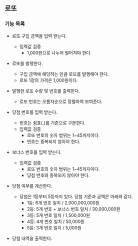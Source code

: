 ## 로또

### 기능 목록

- 로또 구입 금액을 입력 받는다.
    - 입력값 검증
        - 1,000원으로 나누어 떨어져야 한다.


- 로또를 발행한다. 
    - 구입 금액에 해당하는 만큼 로또를 발행해야 한다.
    - 로또 1장의 가격은 1,000원이다.


- 발행한 로또 수량 및 번호를 출력한다.
    - 로또 번호는 오름차순으로 정렬하여 보여준다.
         

- 당첨 번호를 입력 받는다.
    - 번호는 쉼표(,)를 기준으로 구분한다.
    - 입력값 검증
        - 로또 번호의 숫자 범위는 1~45까지이다.
        - 번호는 중복되지 않아야 한다.


- 보너스 번호를 입력 받는다.
    - 입력값 검증
        - 로또 번호의 숫자 범위는 1~45까지이다.
        - 당첨 번호와 중복되지 않아야 한다.


- 당첨 여부를 계산한다.
    - 당첨은 1등부터 5등까지 있다. 당첨 기준과 금액은 아래와 같다.
        - 1등: 6개 번호 일치 / 2,000,000,000원
        - 2등: 5개 번호 + 보너스 번호 일치 / 30,000,000원
        - 3등: 5개 번호 일치 / 1,500,000원
        - 4등: 4개 번호 일치 / 50,000원
        - 5등: 3개 번호 일치 / 5,000원


- 당첨 내역을 출력한다.
